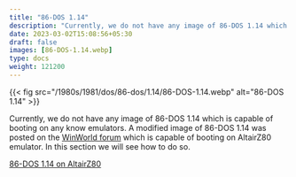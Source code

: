 ```yaml
---
title: "86-DOS 1.14"
description: "Currently, we do not have any image of 86-DOS 1.14 which is capable of booting on any know emulators. A modified image of 86-DOS 1.14 was posted on the WinWorld forum."
date: 2023-03-02T15:08:56+05:30
draft: false
images: [86-DOS-1.14.webp]
type: docs
weight: 121200
---
```


{{< fig src="/1980s/1981/dos/86-dos/1.14/86-DOS-1.14.webp" alt="86-DOS 1.14" >}}

Currently, we do not have any image of 86-DOS 1.14 which is capable of booting on any know emulators. A modified image of 86-DOS 1.14 was posted on the [WinWorld forum](https://forum.winworldpc.com/discussion/11657/86-dos-1-14-emulation) which is capable of booting on AltairZ80 emulator. In this section we will see how to do so.

<section class="section section-sm">
  <div class="container">
    <div class="row justify-content-center text-center">
      <div class="col-lg-5">
        <p><a class="btn btn-primary btn-md px-4 mb-1" href="altairz80/" role="button">86-DOS 1.14 on AltairZ80</a></p>
      </div>
    </div>
  </div>
</section>
